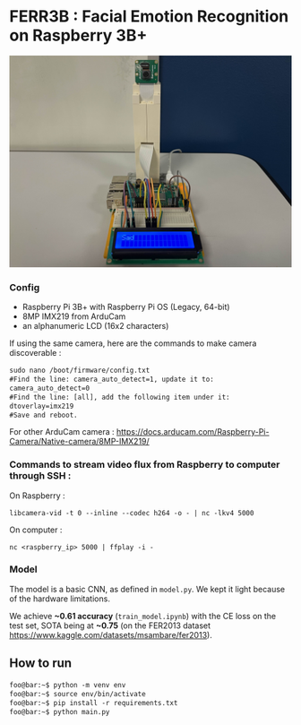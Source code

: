 # FERR3B : Facial Emotion Recognition on Raspberry 3B+

<p align="center">
  <img src="setup.jpg" alt="setup" width="600"/>
</p>

### Config

- Raspberry Pi 3B+ with Raspberry Pi OS (Legacy, 64-bit)
- 8MP IMX219 from ArduCam
- an alphanumeric LCD (16x2 characters)

If using the same camera, here are the commands to make camera discoverable :

```
sudo nano /boot/firmware/config.txt 
#Find the line: camera_auto_detect=1, update it to:
camera_auto_detect=0
#Find the line: [all], add the following item under it:
dtoverlay=imx219
#Save and reboot.
```

For other ArduCam camera : https://docs.arducam.com/Raspberry-Pi-Camera/Native-camera/8MP-IMX219/

### Commands to stream video flux from Raspberry to computer through SSH :

On Raspberry :
```
libcamera-vid -t 0 --inline --codec h264 -o - | nc -lkv4 5000
```
On computer :
```
nc <raspberry_ip> 5000 | ffplay -i -
```
### Model

The model is a basic CNN, as defined in `model.py`. We kept it light because of the hardware limitations.

We achieve **~0.61 accuracy** (`train_model.ipynb`) with the CE loss on the test set, SOTA being at **~0.75** (on the FER2013 dataset https://www.kaggle.com/datasets/msambare/fer2013). 

## How to run

```console
foo@bar:~$ python -m venv env
foo@bar:~$ source env/bin/activate
foo@bar:~$ pip install -r requirements.txt
foo@bar:~$ python main.py
```
